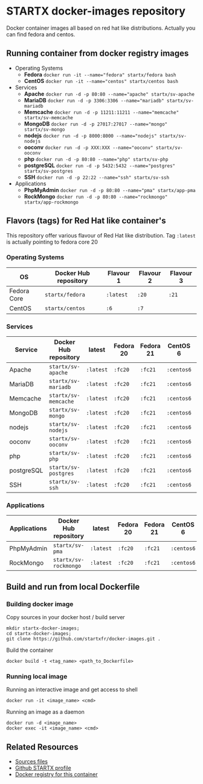 # STARTX docker-images repository

Docker container images all based on red hat like distributions. Actually you can find fedora and centos.

## Running container from docker registry images

* Operating Systems
  * **Fedora** `docker run -it --name="fedora" startx/fedora bash`
  * **CentOS** `docker run -it --name="centos" startx/centos bash`
* Services
  * **Apache** `docker run -d -p 80:80 --name="apache" startx/sv-apache`
  * **MariaDB** `docker run -d -p 3306:3306 --name="mariadb" startx/sv-mariadb`
  * **Memcache** `docker run -d -p 11211:11211 --name="memcache" startx/sv-memcache`
  * **MongoDB** `docker run -d -p 27017:27017 --name="mongo" startx/sv-mongo`
  * **nodejs** `docker run -d -p 8000:8000 --name="nodejs" startx/sv-nodejs`
  * **ooconv** `docker run -d -p XXX:XXX --name="ooconv" startx/sv-ooconv`
  * **php** `docker run -d -p 80:80 --name="php" startx/sv-php`
  * **postgreSQL** `docker run -d -p 5432:5432 --name="postgres" startx/sv-postgres`
  * **SSH** `docker run -d -p 22:22 --name="ssh" startx/sv-ssh`
* Applications
  * **PhpMyAdmin** `docker run -d -p 80:80 --name="pma" startx/app-pma`
  * **RockMongo** `docker run -d -p 80:80 --name="rockmongo" startx/app-rockmongo`

## Flavors (tags) for Red Hat like container's

This repository offer various flavour of Red Hat like distribution. Tag `:latest` is actually pointing to fedora core 20

### Operating Systems
| OS      | Docker Hub repository | Flavour 1 | Flavour 2 | Flavour 3 |
|---------|-----------------------|---------|-------|-------|
| Fedora Core | `startx/fedora` | `:latest` | `:20` | `:21` | 
| CentOS | `startx/centos` | `:6` | `:7` |  |

### Services
| Service | Docker Hub repository | latest | Fedora 20 | Fedora 21 | CentOS 6 | CentOS 7 |
|---------|-----------------------|---------|-------|-------|----------|----------|
| Apache | `startx/sv-apache` | `:latest` | `:fc20` | `:fc21` | `:centos6` | `:centos7` |
| MariaDB | `startx/sv-mariadb` | `:latest` | `:fc20` | `:fc21` | `:centos6` | `:centos7` |
| Memcache | `startx/sv-memcache` | `:latest` | `:fc20` | `:fc21` | `:centos6` | `:centos7` |
| MongoDB | `startx/sv-mongo` | `:latest` | `:fc20` | `:fc21` | `:centos6` | `:centos7` |
| nodejs | `startx/sv-nodejs` | `:latest` | `:fc20` | `:fc21` | `:centos6` | `:centos7` |
| ooconv | `startx/sv-ooconv` | `:latest` | `:fc20` | `:fc21` | `:centos6` | `:centos7` |
| php | `startx/sv-php` | `:latest` | `:fc20` | `:fc21` | `:centos6` | `:centos7` |
| postgreSQL | `startx/sv-postgres` | `:latest` | `:fc20` | `:fc21` | `:centos6` | `:centos7` |
| SSH | `startx/sv-ssh` | `:latest` | `:fc20` | `:fc21` | `:centos6` | `:centos7` |

### Applications
| Applications | Docker Hub repository | latest | Fedora 20 | Fedora 21 | CentOS 6 | CentOS 7 |
|---------|-----------------------|---------|-------|-------|----------|----------|
| PhpMyAdmin | `startx/sv-pma` | `:latest` | `:fc20` | `:fc21` | `:centos6` | `:centos7` |
| RockMongo | `startx/sv-rockmongo` | `:latest` | `:fc20` | `:fc21` | `:centos6` | `:centos7` |


## Build and run from local Dockerfile
### Building docker image
Copy sources in your docker host / build server

	mkdir startx-docker-images; 
	cd startx-docker-images;
	git clone https://github.com/startxfr/docker-images.git .

Build the container

	docker build -t <tag_name> <path_to_Dockerfile>

### Running local image
Running an interactive image and get access to shell

	docker run -it <image_name> <cmd>

Running an image as a daemon

	docker run -d <image_name>
	docker exec -it <image_name> <cmd>

## Related Resources
* [Sources files](https://github.com/startxfr/docker-images/tree/master/)
* [Github STARTX profile](https://github.com/startxfr/docker-images)
* [Docker registry for this container](https://registry.hub.docker.com/u/startx/fedora/)